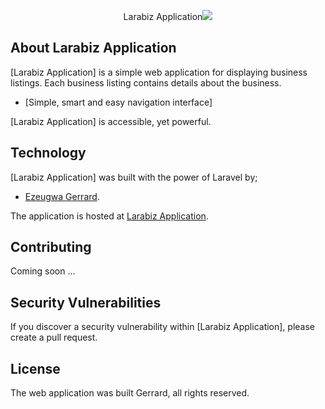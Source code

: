 <p align="center">Larabiz Application<img src="#"></p>

## About Larabiz Application

[Larabiz Application] is a simple web application for displaying business listings. Each business listing contains details about the business.

- [Simple, smart and easy navigation interface]

[Larabiz Application] is accessible, yet powerful.

## Technology

[Larabiz Application] was built with the power of Laravel by;

- [Ezeugwa Gerrard](https://gerrarde.github.io/gerrard).

The application is hosted at [Larabiz Application](#).

## Contributing

Coming soon ...

## Security Vulnerabilities

If you discover a security vulnerability within [Larabiz Application], please create a pull request.

## License

The web application was built Gerrard, all rights reserved.